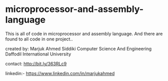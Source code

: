 # microprocessor-and-assembly-language
This is all of code in microprocessor and assembly language. And there are found to all code in one project..

created by:
Marjuk Ahmed Siddiki
Computer Science And Engineering
Daffodil International University

contact:
http://bit.ly/363RLc9

linkedin:- https://www.linkedin.com/in/marjukahmed
